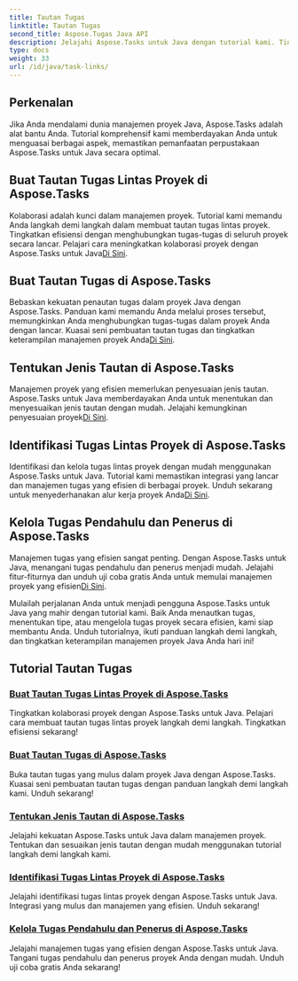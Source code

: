 ```yaml
---
title: Tautan Tugas
linktitle: Tautan Tugas
second_title: Aspose.Tugas Java API
description: Jelajahi Aspose.Tasks untuk Java dengan tutorial kami. Tingkatkan kolaborasi, tentukan jenis tautan, dan kelola tugas dengan lancar. Tingkatkan efisiensi proyek Anda sekarang!
type: docs
weight: 33
url: /id/java/task-links/
---
```

## Perkenalan

Jika Anda mendalami dunia manajemen proyek Java, Aspose.Tasks adalah alat bantu Anda. Tutorial komprehensif kami memberdayakan Anda untuk menguasai berbagai aspek, memastikan pemanfaatan perpustakaan Aspose.Tasks untuk Java secara optimal.

## Buat Tautan Tugas Lintas Proyek di Aspose.Tasks
Kolaborasi adalah kunci dalam manajemen proyek. Tutorial kami memandu Anda langkah demi langkah dalam membuat tautan tugas lintas proyek. Tingkatkan efisiensi dengan menghubungkan tugas-tugas di seluruh proyek secara lancar. Pelajari cara meningkatkan kolaborasi proyek dengan Aspose.Tasks untuk Java[Di Sini](./create-cross-project-task-link/).

## Buat Tautan Tugas di Aspose.Tasks
 Bebaskan kekuatan penautan tugas dalam proyek Java dengan Aspose.Tasks. Panduan kami memandu Anda melalui proses tersebut, memungkinkan Anda menghubungkan tugas-tugas dalam proyek Anda dengan lancar. Kuasai seni pembuatan tautan tugas dan tingkatkan keterampilan manajemen proyek Anda[Di Sini](./create-task-link/).

## Tentukan Jenis Tautan di Aspose.Tasks
 Manajemen proyek yang efisien memerlukan penyesuaian jenis tautan. Aspose.Tasks untuk Java memberdayakan Anda untuk menentukan dan menyesuaikan jenis tautan dengan mudah. Jelajahi kemungkinan penyesuaian proyek[Di Sini](./define-link-type/).

## Identifikasi Tugas Lintas Proyek di Aspose.Tasks
Identifikasi dan kelola tugas lintas proyek dengan mudah menggunakan Aspose.Tasks untuk Java. Tutorial kami memastikan integrasi yang lancar dan manajemen tugas yang efisien di berbagai proyek. Unduh sekarang untuk menyederhanakan alur kerja proyek Anda[Di Sini](./identify-cross-project-tasks/).

## Kelola Tugas Pendahulu dan Penerus di Aspose.Tasks
 Manajemen tugas yang efisien sangat penting. Dengan Aspose.Tasks untuk Java, menangani tugas pendahulu dan penerus menjadi mudah. Jelajahi fitur-fiturnya dan unduh uji coba gratis Anda untuk memulai manajemen proyek yang efisien[Di Sini](./predecessor-successor-tasks/).

Mulailah perjalanan Anda untuk menjadi pengguna Aspose.Tasks untuk Java yang mahir dengan tutorial kami. Baik Anda menautkan tugas, menentukan tipe, atau mengelola tugas proyek secara efisien, kami siap membantu Anda. Unduh tutorialnya, ikuti panduan langkah demi langkah, dan tingkatkan keterampilan manajemen proyek Java Anda hari ini!
## Tutorial Tautan Tugas
### [Buat Tautan Tugas Lintas Proyek di Aspose.Tasks](./create-cross-project-task-link/)
Tingkatkan kolaborasi proyek dengan Aspose.Tasks untuk Java. Pelajari cara membuat tautan tugas lintas proyek langkah demi langkah. Tingkatkan efisiensi sekarang!
### [Buat Tautan Tugas di Aspose.Tasks](./create-task-link/)
Buka tautan tugas yang mulus dalam proyek Java dengan Aspose.Tasks. Kuasai seni pembuatan tautan tugas dengan panduan langkah demi langkah kami. Unduh sekarang!
### [Tentukan Jenis Tautan di Aspose.Tasks](./define-link-type/)
Jelajahi kekuatan Aspose.Tasks untuk Java dalam manajemen proyek. Tentukan dan sesuaikan jenis tautan dengan mudah menggunakan tutorial langkah demi langkah kami.
### [Identifikasi Tugas Lintas Proyek di Aspose.Tasks](./identify-cross-project-tasks/)
Jelajahi identifikasi tugas lintas proyek dengan Aspose.Tasks untuk Java. Integrasi yang mulus dan manajemen yang efisien. Unduh sekarang!
### [Kelola Tugas Pendahulu dan Penerus di Aspose.Tasks](./predecessor-successor-tasks/)
Jelajahi manajemen tugas yang efisien dengan Aspose.Tasks untuk Java. Tangani tugas pendahulu dan penerus proyek Anda dengan mudah. Unduh uji coba gratis Anda sekarang!